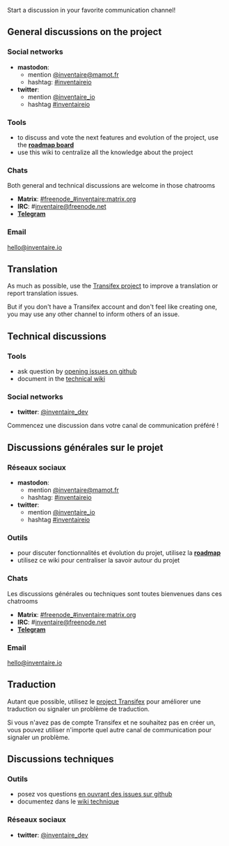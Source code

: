 <!-- LANG:EN, title="Communication channels"-->

Start a discussion in your favorite communication channel!

## General discussions on the project
### Social networks
* **mastodon**:
  * mention [@inventaire@mamot.fr](https://mamot.fr/@inventaire)
  * hashtag: [#inventaireio](https://mamot.fr/tags/inventaireio)
* **twitter**:
  * mention [@inventaire_io](http://twitter.com/inventaire_io)
  * hashtag [#inventaireio](https://twitter.com/search?q=%23inventaireio)

### Tools
* to discuss and vote the next features and evolution of the project, use the **[roadmap board](http://roadmap.inventaire.io)**
* use this wiki to centralize all the knowledge about the project

### Chats
Both general and technical discussions are welcome in those chatrooms
* **Matrix**: [#freenode_#inventaire:matrix.org](https://app.element.io/#/room/#freenode_#inventaire:matrix.org)
* **IRC**: #inventaire@freenode.net
* [**Telegram**](https://t.me/joinchat/BQaERg78pzm9lt9lIeVWEQ)

### Email
hello@inventaire.io

## Translation
As much as possible, use the [Transifex project](https://www.transifex.com/inventaire/inventaire/) to improve a translation or report translation issues. 

But if you don't have a Transifex account and don't feel like creating one, you may use any other channel to inform others of an issue.

## Technical discussions

### Tools
* ask question by [opening issues on github](https://github.com/inventaire/inventaire/issues)
* document in the [technical wiki](https://github.com/inventaire/inventaire/wiki)

### Social networks
* **twitter**: [@inventaire_dev](http://twitter.com/inventaire_dev)


<!-- LANG:FR, title="Canaux de communication"-->
 
Commencez une discussion dans votre canal de communication préféré !

## Discussions générales sur le projet
### Réseaux sociaux
* **mastodon**:
  * mention [@inventaire@mamot.fr](https://mamot.fr/@inventaire)
  * hashtag: [#inventaireio](https://mamot.fr/tags/inventaireio)
* **twitter**:
  * mention [@inventaire_io](http://twitter.com/inventaire_io)
  * hashtag [#inventaireio](https://twitter.com/search?q=%23inventaireio)

### Outils
* pour discuter fonctionnalités et évolution du projet, utilisez la **[roadmap](http://roadmap.inventaire.io)**
* utilisez ce wiki pour centraliser la savoir autour du projet

### Chats
Les discussions générales ou techniques sont toutes bienvenues dans ces chatrooms
* **Matrix**: [#freenode_#inventaire:matrix.org](https://app.element.io/#/room/#freenode_#inventaire:matrix.org)
* **IRC**: #inventaire@freenode.net
* [**Telegram**](https://t.me/joinchat/BQaERg78pzm9lt9lIeVWEQ)

### Email
hello@inventaire.io

## Traduction
Autant que possible, utilisez le [project Transifex](https://www.transifex.com/inventaire/inventaire/) pour améliorer une traduction ou signaler un problème de traduction. 

Si vous n'avez pas de compte Transifex et ne souhaitez pas en créer un, vous pouvez utiliser n'importe quel autre canal de communication pour signaler un problème.

## Discussions techniques

### Outils
* posez vos questions [en ouvrant des issues sur github](https://github.com/inventaire/inventaire/issues)
* documentez dans le [wiki technique](https://github.com/inventaire/inventaire/wiki)

### Réseaux sociaux
* **twitter**: [@inventaire_dev](http://twitter.com/inventaire_dev)